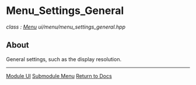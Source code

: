 # Menu_Settings_General
*class : [Menu](menu.md)*
*ui/menu/menu_settings_general.hpp*

## About
General settings, such as the display resolution.

---

[Module UI](../ui.md)
[Submodule Menu](menu.md)
[Return to Docs](../../docs.md)
